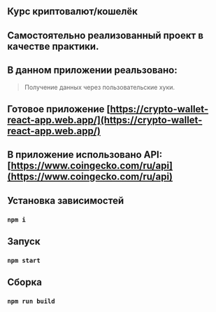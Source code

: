 ## Курс криптовалют/кошелёк
## Самостоятельно реализованный проект в качестве практики.
## В данном приложении реальзовано:
> Получение данных через пользовательские хуки.
## Готовое приложение [https://crypto-wallet-react-app.web.app/](https://crypto-wallet-react-app.web.app/)
## В приложение использовано API: [https://www.coingecko.com/ru/api](https://www.coingecko.com/ru/api)
## Установка зависимостей 
### `npm i`
## Запуск
### `npm start`
## Сборка
### `npm run build`
